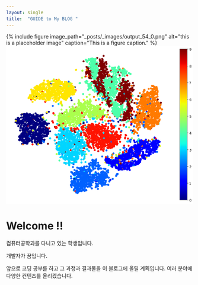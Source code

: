 ```yaml
---
layout: single
title:  "GUIDE to My BLOG "
---
```


{% include figure image_path="_posts/_images/output_54_0.png" alt="this is a placeholder image" caption="This is a figure caption." %}
![output_54_0.png](_images/output_54_0.png)



# Welcome !!

컴퓨터공학과를 다니고 있는 학생입니다.

개발자가 꿈입니다.

앞으로 코딩 공부를 하고 그 과정과 결과물을 이 블로그에 올릴 계획입니다.
여러 분야에 다양한 컨텐츠를 올리겠습니다.


